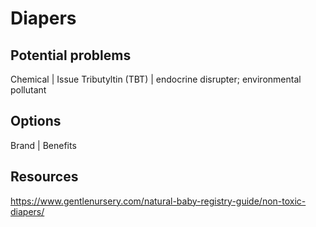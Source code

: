# Diapers

## Potential problems

Chemical | Issue
Tributyltin (TBT) | endocrine disrupter; environmental pollutant


## Options

Brand | Benefits

## Resources

https://www.gentlenursery.com/natural-baby-registry-guide/non-toxic-diapers/
